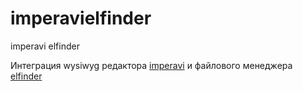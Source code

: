 imperavielfinder
================

imperavi elfinder

Интеграция wysiwyg редактора  <a href="https://github.com/sapgv/imperavi-redactor-widget">imperavi</a>  и файлового менеджера  <a href="https://github.com/sapgv/imperavi-redactor-widget">elfinder</a>
